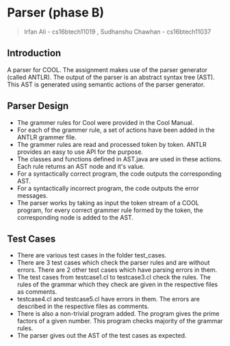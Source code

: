 # Parser (phase B)
>Irfan Ali - cs16btech11019 , Sudhanshu Chawhan - cs16btech11037
## Introduction
A parser for COOL. 
The assignment makes use of the parser
generator (called ANTLR). 
The output of the parser is an abstract syntax tree (AST). 
This AST is generated using semantic actions of the parser generator.

## Parser Design

* The grammer rules for Cool were provided in the Cool Manual.
* For each of the grammer rule, a set of actions have been added in the ANTLR grammer file.
* The grammer rules are read and processed token by token. ANTLR provides an easy to use API for the purpose. 
* The classes and functions defined in AST.java are used in these actions. Each rule returns an AST node and it's value.
* For a syntactically correct program, the code outputs the corresponding AST.
* For a syntactically incorrect program, the code outputs the error messages.
* The parser works by taking as input the token stream of a COOL program, for every correct grammer rule formed by the token, the corresponding node is added to the AST.

## Test Cases

* There are various test cases in the folder test_cases.
* There are 3 test cases which check the parser rules and are without errors. There are 2 other test cases which have parsing errors in them.
* The test cases from testcase1.cl to testcase3.cl check the rules. The rules of the grammar which they check are given in the respective files as comments.
* testcase4.cl and testcase5.cl have errors in them. The errors are described in the respective files as comments.
* There is also a non-trivial program added. The program gives the prime factors of a given number. This program checks majority of the grammar rules.
* The parser gives out the AST of the test cases as expected.
